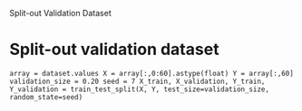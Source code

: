 Split-out Validation Dataset

# Split-out validation dataset
`array = dataset.values
X = array[:,0:60].astype(float)
Y = array[:,60]
validation_size = 0.20
seed = 7
X_train, X_validation, Y_train, Y_validation = train_test_split(X, Y,
test_size=validation_size, random_state=seed)`